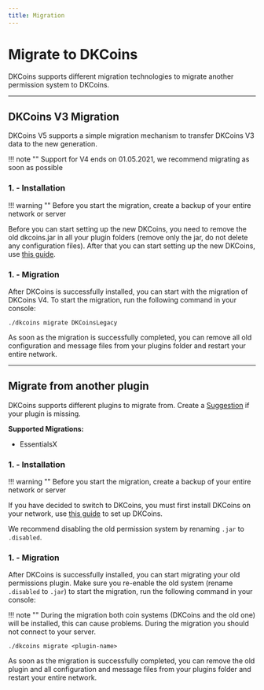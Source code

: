 ```yaml
---
title: Migration
---
```


# Migrate to DKCoins

DKCoins supports different migration technologies to migrate another permission system to DKCoins.

***

## **DKCoins V3 Migration**
DKCoins V5 supports a simple migration mechanism to transfer DKCoins V3 data to the new generation.

!!! note ""
    Support for V4 ends on 01.05.2021, we recommend migrating as soon as possible


### **1. - Installation**

!!! warning ""
    Before you start the migration, create a backup of your entire network or server

Before you can start setting up the new DKCoins, you need to remove the old dkcoins.jar in all your plugin folders 
(remove only the jar, do not delete any configuration files). After that you can start setting up the new DKCoins, 
use [this guide](installation.md).

### **1. - Migration**
After DKCoins is successfully installed, you can start with the migration of DKCoins V4.
To start the migration, run the following command in your console:

`./dkcoins migrate DKCoinsLegacy`

As soon as the migration is successfully completed, you can remove all old configuration and message files 
from your plugins folder and restart your entire network.

***

## **Migrate from another plugin**

DKCoins supports different plugins to migrate from. Create a [Suggestion](../support.md#suggestions) if your plugin is missing.


**Supported Migrations:**
 * EssentialsX

### **1. - Installation**

!!! warning ""
    Before you start the migration, create a backup of your entire network or server

If you have decided to switch to DKCoins, you must first install DKCoins on your network, use [this guide](installation.md) to set up DKCoins.

We recommend disabling the old permission system by renaming `.jar` to `.disabled`.

### **1. - Migration**
After DKCoins is successfully installed, you can start migrating your old permissions plugin.
Make sure you re-enable the old system (rename `.disabled` to `.jar`) to start the migration, 
run the following command in your console:

!!! note ""
    During the migration both coin systems (DKCoins and the old one) will be installed, this can 
    cause problems. During the migration you should not connect to your server.

`./dkcoins migrate <plugin-name>`

As soon as the migration is successfully completed, you can remove the old plugin and all configuration and message files
from your plugins folder and restart your entire network.
